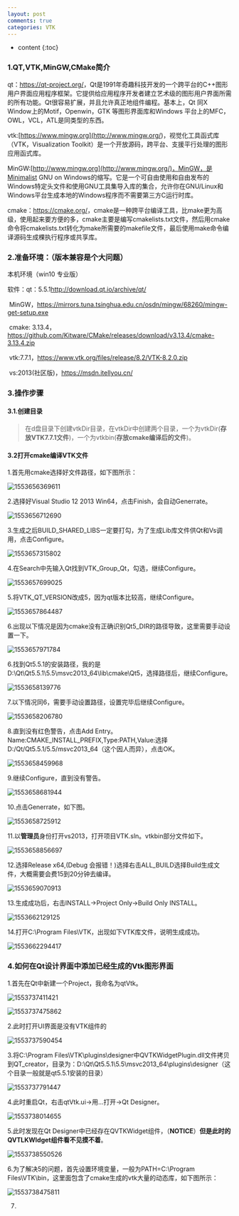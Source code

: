 ```yaml
---
layout: post
comments: true
categories: VTK
---
```

* content
{:toc}
### 1.QT,VTK,MinGW,CMake简介

qt：<https://qt-project.org/>，Qt是1991年奇趣科技开发的一个跨平台的C++图形用户界面应用程序框架。它提供给应用程序开发者建立艺术级的图形用户界面所需的所有功能。Qt很容易扩展，并且允许真正地组件编程。基本上，Qt 同X Window上的Motif，Openwin，GTK 等图形界面库和Windows 平台上的MFC，OWL，VCL，ATL是同类型的东西。

vtk:[https://www.mingw.org](<http://www.mingw.org/>)，视觉化工具函式库（VTK，Visualization Toolkit）是一个开放源码，跨平台、支援平行处理的图形应用函式库。

MinGW:[http://www.mingw.org](http://www.mingw.org/)，MinGW，是Minimalist GNU on Windows的缩写。它是一个可自由使用和自由发布的Windows特定头文件和使用GNU工具集导入库的集合，允许你在GNU/Linux和Windows平台生成本地的Windows程序而不需要第三方C运行时库。

cmake：<https://cmake.org/>，cmake是一种跨平台编译工具，比make更为高级，使用起来要方便的多，cmake主要是编写cmakelists.txt文件，然后用cmake命令将cmakelists.txt转化为make所需要的makefile文件，最后使用make命令编译源码生成棵执行程序或共享库。

### 2.准备环境：（版本兼容是个大问题）

本机环境（win10 专业版）

软件：qt：5.5.1<http://download.qt.io/archive/qt/>

​          MinGW，<https://mirrors.tuna.tsinghua.edu.cn/osdn/mingw/68260/mingw-get-setup.exe>

​          cmake: 3.13.4，<https://github.com/Kitware/CMake/releases/download/v3.13.4/cmake-3.13.4.zip>

​          vtk:7.7.1，<https://www.vtk.org/files/release/8.2/VTK-8.2.0.zip>

​	  vs:2013(社区版)，<https://msdn.itellyou.cn/>

### 3.操作步骤

#### 3.1.创建目录

>在d盘目录下创建vtkDir目录，在vtkDir中创建两个目录，一个为vtkDir(**存放VTK7.7.1文件**)，一个为vtkbin(**存放cmake编译后的文件**)。

#### 3.2打开cmake编译VTK文件

1.首先用cmake选择好文件路径，如下图所示：

![1553656369611](https://raw.githubusercontent.com/MaoChengEr/maochenger.github.io/master/imgs/1553656369611.png)

2.选择好Visual Studio 12 2013 Win64，点击Finish，会自动Generrate。

![1553656712690](https://raw.githubusercontent.com/MaoChengEr/maochenger.github.io/master/imgs/1553656712690.png)



3.生成之后BUILD_SHARED_LIBS一定要打勾，为了生成Lib库文件供Qt和Vs调用，点击Configure。	

![1553657315802](https://raw.githubusercontent.com/MaoChengEr/maochenger.github.io/master/imgs/1553657315802.png)

4.在Search中先输入Qt找到VTK_Group_Qt，勾选，继续Configure。

![1553657699025](https://raw.githubusercontent.com/MaoChengEr/maochenger.github.io/master/imgs/1553657699025.png)

5.将VTK_QT_VERSION改成5，因为qt版本比较高，继续Configure。

![1553657864487](https://raw.githubusercontent.com/MaoChengEr/maochenger.github.io/master/imgs/1553657864487.png)

6.出现以下情况是因为cmake没有正确识别Qt5_DIR的路径导致，这里需要手动设置一下。

![1553657971784](https://raw.githubusercontent.com/MaoChengEr/maochenger.github.io/master/imgs/1553657971784.png)

6.找到Qt5.5.1的安装路径，我的是D:\Qt\Qt5.5.1\5.5\msvc2013_64\lib\cmake\Qt5，选择路径后，继续Configure。

![1553658139776](https://raw.githubusercontent.com/MaoChengEr/maochenger.github.io/master/imgs/1553658139776.png)



7.以下情况同6，需要手动设置路径，设置完毕后继续Configure。

![1553658206780](https://raw.githubusercontent.com/MaoChengEr/maochenger.github.io/master/imgs/1553658206780.png)

8.直到没有红色警告，点击Add Entry。Name:CMAKE_INSTALL_PREFIX,Type:PATH,Value:选择D:/Qt/Qt5.5.1/5.5/msvc2013_64（这个因人而异），点击OK。

![1553658459968](https://raw.githubusercontent.com/MaoChengEr/maochenger.github.io/master/imgs/1553658459968.png)



9.继续Configure，直到没有警告。

![1553658681944](https://raw.githubusercontent.com/MaoChengEr/maochenger.github.io/master/imgs/1553658681944.png)



10.点击Generrate，如下图。

![1553658725912](https://raw.githubusercontent.com/MaoChengEr/maochenger.github.io/master/imgs/1553658725912.png)



11.以**管理员**身份打开vs2013，打开项目VTK.sln。vtkbin部分文件如下。

![1553658856697](https://raw.githubusercontent.com/MaoChengEr/maochenger.github.io/master/imgs/1553658856697.png)

12.选择Release x64,(Debug 会报错！)选择右击ALL_BUILD选择Build生成文件，大概需要会费15到20分钟去编译。

![1553659070913](https://raw.githubusercontent.com/MaoChengEr/maochenger.github.io/master/imgs/1553659070913.png)

13.生成成功后，右击INSTALL->Project Only->Build Only INSTALL。

![1553662129125](https://raw.githubusercontent.com/MaoChengEr/maochenger.github.io/master/imgs/1553662129125.png)

14.打开C:\Program Files\VTK，出现如下VTK库文件，说明生成成功。

![1553662294417](https://raw.githubusercontent.com/MaoChengEr/maochenger.github.io/master/imgs/1553662294417.png)

### 4.如何在Qt设计界面中添加已经生成的Vtk图形界面

1.首先在Qt中新建一个Project，我命名为qtVtk。

![1553737411421](https://raw.githubusercontent.com/MaoChengEr/maochenger.github.io/master/imgs/1553737411421.png)



![1553737475862](https://raw.githubusercontent.com/MaoChengEr/maochenger.github.io/master/imgs/1553737475862.png)



2.此时打开UI界面是没有VTK组件的

![1553737590454](https://raw.githubusercontent.com/MaoChengEr/maochenger.github.io/master/imgs/1553737590454.png)



3.将C:\Program Files\VTK\plugins\designer中QVTKWidgetPlugin.dll文件拷贝到QT_creator，目录为：D:\Qt\Qt5.5.1\5.5\msvc2013_64\plugins\designer（这个目录一般就是qt5.5.1安装的目录）

![1553737791447](https://raw.githubusercontent.com/MaoChengEr/maochenger.github.io/master/imgs/553737791447.png)



4.此时重启Qt，右击qtVtk.ui->用...打开->Qt Designer。

![1553738014655](https://raw.githubusercontent.com/MaoChengEr/maochenger.github.io/master/imgs/1553738014655.png)

5.此时发现在Qt Designer中已经存在QVTKWidget组件，（**NOTICE**）**但是此时的QVTLKWIdget组件看不见摸不着**。

![1553738550526](https://raw.githubusercontent.com/MaoChengEr/maochenger.github.io/master/imgs/1553738550526.png)



6.为了解决5的问题，首先设置环境变量，一般为PATH=C:\Program Files\VTK\bin，这里面包含了cmake生成的vtk大量的动态库，如下图所示：

![1553738475811](https://raw.githubusercontent.com/MaoChengEr/maochenger.github.io/master/imgs/1553738475811.png)

7.







